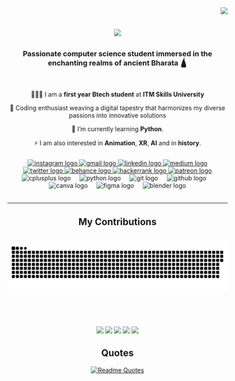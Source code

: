 <img align="right" src="https://visitor-badge.laobi.icu/badge?page_id=Jeevan-04.Jeevan-04" />

<h1 align="center">
    <img src="https://readme-typing-svg.herokuapp.com/?font=Righteous&size=35&center=true&vCenter=true&width=500&height=70&duration=4000&lines=Namō+Namaḥ!+🙏;+I'm+Jeevan+Naidu!;" />
</h1>

<h3 align="center">Passionate computer science student immersed in the enchanting realms of ancient Bharata 🛕</h3>

<br/>

<div align="center">
 
 🧑🏻‍💻 I am a **first year Btech student** at **ITM Skills University**
 
 🚀 Coding enthusiast weaving a digital tapestry that harmonizes my diverse passions into innovative solutions

🌱 I’m currently learning **Python**.

⚡ I am also interested in **Animation**, **XR**, **AI** and in **history**.

 </div>
 
###

<div align="center">
  <a href="https://www.instagram.com/_._naidu.jeevan_._/" target="_blank">
    <img src="https://img.shields.io/static/v1?message=Instagram&logo=instagram&label=&color=E4405F&logoColor=white&labelColor=&style=for-the-badge" height="31" alt="instagram logo"  />
  </a>
  <a href="https://mail.google.com/mail/?view=cm&fs=1&to=njeevan0406@gmail.com" target="_blank">
    <img src="https://img.shields.io/static/v1?message=Gmail&logo=gmail&label=&color=D14836&logoColor=white&labelColor=&style=for-the-badge" height="31" alt="gmail logo"  />
  </a>
  <a href="https://www.linkedin.com/in/jeevan-naidu-bhārata" target="_blank">
    <img src="https://img.shields.io/static/v1?message=LinkedIn&logo=linkedin&label=&color=0077B5&logoColor=white&labelColor=&style=for-the-badge" height="31" alt="linkedin logo"  />
  </a>
  <a href="https://medium.com/@@2023.jeevann" target="_blank">
    <img src="https://img.shields.io/static/v1?message=Medium&logo=medium&label=&color=12100E&logoColor=white&labelColor=&style=for-the-badge" height="31" alt="medium logo"  />
  </a>
  <a href="https://twitter.com/_Jeevan_naidu_" target="_blank">
    <img src="https://img.shields.io/static/v1?message=Twitter&logo=twitter&label=&color=1DA1F2&logoColor=white&labelColor=&style=for-the-badge" height="31" alt="twitter logo"  />
  </a>
  <a href="https://www.behance.net/jeevannaidu1" target="_blank">
    <img src="https://img.shields.io/static/v1?message=Behance&logo=behance&label=&color=1769ff&logoColor=white&labelColor=&style=for-the-badge" height="31" alt="behance logo"  />
  </a>
  <a href="https://www.hackerrank.com/profile/2023_jeevann" target="_blank">
    <img src="https://img.shields.io/static/v1?message=HackerRank&logo=hackerrank&label=&color=2EC866&logoColor=white&labelColor=&style=for-the-badge" height="31" alt="hackerrank logo"  />
  </a>
  <a href="https://www.patreon.com/Nirukti" target="_blank">
    <img src="https://img.shields.io/static/v1?message=Patreon&logo=patreon&label=&color=F96854&logoColor=white&labelColor=&style=for-the-badge" height="31" alt="patreon logo"  />
  </a>
</div>


<div align="center">
  <img src="https://cdn.jsdelivr.net/gh/devicons/devicon/icons/cplusplus/cplusplus-original.svg" height="30" alt="cplusplus logo"  />
  <img width="12" />
  <img src="https://cdn.jsdelivr.net/gh/devicons/devicon/icons/python/python-original.svg" height="30" alt="python logo"  />
  <img width="12" />
  <img src="https://cdn.jsdelivr.net/gh/devicons/devicon/icons/git/git-original.svg" height="30" alt="git logo"  />
  <img width="12" />
  <img src="https://cdn.jsdelivr.net/gh/devicons/devicon/icons/github/github-original.svg" height="30" alt="github logo"  />
  <img width="12" />
  <img src="https://cdn.simpleicons.org/canva/00C4CC" height="30" alt="canva logo"  />
  <img width="12" />
  <img src="https://cdn.jsdelivr.net/gh/devicons/devicon/icons/figma/figma-original.svg" height="30" alt="figma logo"  />
  <img width="12" />
  <img src="https://cdn.jsdelivr.net/gh/devicons/devicon/icons/blender/blender-original.svg" height="30" alt="blender logo"  />
</div>

<br/>
<hr/>

<div align="center">
  <h2> My Contributions </h2>
  <br>
  <img alt="snake eating my contributions" src="https://raw.githubusercontent.com/Jeevan-04/Jeevan-04/output/github-contribution-grid-snake.svg" />
  
  <br/><br/><br/>
</div>


<div align="center">
    
</p>


![](http://github-profile-summary-cards.vercel.app/api/cards/profile-details?username=Jeevan-04&theme=solarized)
![](http://github-profile-summary-cards.vercel.app/api/cards/repos-per-language?username=Jeevan-04&theme=solarized)
![](http://github-profile-summary-cards.vercel.app/api/cards/most-commit-language?username=Jeevan-04&theme=vue)
![](http://github-profile-summary-cards.vercel.app/api/cards/stats?username=Jeevan-04&theme=vue)
![](http://github-profile-summary-cards.vercel.app/api/cards/productive-time?username=Jeevan-04&theme=solarized&utcOffset=5.3)

</div>


<div align="center">
  <h2> Quotes </h2>

<div align="center">
    
</p>


[![Readme Quotes](https://quotes-github-readme.vercel.app/api?type=horizontal&theme=solarized&border=true)](https://github.com/piyushsuthar/github-readme-quotes)

</div>
